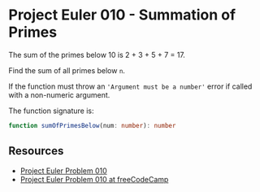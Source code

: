 # Project Euler 010 - Summation of Primes

The sum of the primes below 10 is 2 + 3 + 5 + 7 = 17.

Find the sum of all primes below `n`.

If the function must throw an `'Argument must be a number'` error if called
with a non-numeric argument.

The function signature is:

```typescript
function sumOfPrimesBelow(num: number): number
```

## Resources

- [Project Euler Problem 010][1]
- [Project Euler Problem 010 at freeCodeCamp][2]

[1]: https://projecteuler.net/problem=10
[2]: https://www.freecodecamp.org/learn/coding-interview-prep/project-euler/problem-10-summation-of-primes
